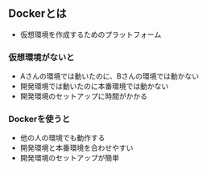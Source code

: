 ## Dockerとは

- 仮想環境を作成するためのプラットフォーム

### 仮想環境がないと

- Aさんの環境では動いたのに、Bさんの環境では動かない
- 開発環境では動いたのに本番環境では動かない
- 開発環境のセットアップに時間がかかる

### Dockerを使うと

- 他の人の環境でも動作する
- 開発環境と本番環境を合わせやすい
- 開発環境のセットアップが簡単
